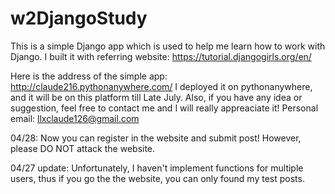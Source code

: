 # w2DjangoStudy
This is a simple Django app which is used to help me learn how to work with Django. I built it with referring website: https://tutorial.djangogirls.org/en/

Here is the address of the simple app: http://claude216.pythonanywhere.com/
I deployed it on pythonanywhere, and it will be on this platform till Late July.
Also, if you have any idea or suggestion, feel free to contact me and I will really appreaciate it!
Personal email: llxclaude126@gmail.com


04/28:
Now you can register in the website and submit post! 
However, please DO NOT attack the website.

04/27 update:
Unfortunately, I haven't implement functions for multiple users, thus if you go the the website, you can only found my test posts.


